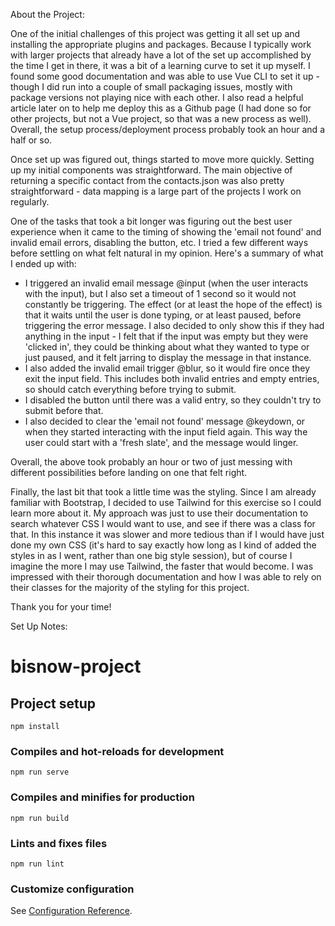About the Project:

One of the initial challenges of this project was getting it all set up and installing the appropriate plugins and packages. Because I typically work with larger projects that already have a lot of the set up accomplished by the time I get in there, it was a bit of a learning curve to set it up myself. I found some good documentation and was able to use Vue CLI to set it up - though I did run into a couple of small packaging issues, mostly with package versions not playing nice with each other. I also read a helpful article later on to help me deploy this as a Github page (I had done so for other projects, but not a Vue project, so that was a new process as well). Overall, the setup process/deployment process probably took an hour and a half or so. 

Once set up was figured out, things started to move more quickly. Setting up my initial components was straightforward. The main objective of returning a specific contact from the contacts.json was also pretty straightforward - data mapping is a large part of the projects I work on regularly.

One of the tasks that took a bit longer was figuring out the best user experience when it came to the timing of showing the 'email not found' and invalid email errors, disabling the button, etc. I tried a few different ways before settling on what felt natural in my opinion. Here's a summary of what I ended up with: 

- I triggered an invalid email message @input (when the user interacts with the input), but I also set a timeout of 1 second so it would not constantly be triggering. The effect (or at least the hope of the effect) is that it waits until the user is done typing, or at least paused, before triggering the error message. I also decided to only show this if they had anything in the input - I felt that if the input was empty but they were 'clicked in', they could be thinking about what they wanted to type or just paused, and it felt jarring to display the message in that instance. 
- I also added the invalid email trigger @blur, so it would fire once they exit the input field. This includes both invalid entries and empty entries, so should catch everything before trying to submit.
- I disabled the button until there was a valid entry, so they couldn't try to submit before that.
- I also decided to clear the 'email not found' message @keydown, or when they started interacting with the input field again. This way the user could start with a 'fresh slate', and the message would linger. 

Overall, the above took probably an hour or two of just messing with different possibilities before landing on one that felt right. 

Finally, the last bit that took a little time was the styling. Since I am already familiar with Bootstrap, I decided to use Tailwind for this exercise so I could learn more about it. My approach was just to use their documentation to search whatever CSS I would want to use, and see if there was a class for that. In this instance it was slower and more tedious than if I would have just done my own CSS (it's hard to say exactly how long as I kind of added the styles in as I went, rather than one big style session), but of course I imagine the more I may use Tailwind, the faster that would become. I was impressed with their thorough documentation and how I was able to rely on their classes for the majority of the styling for this project. 

Thank you for your time!

Set Up Notes:

# bisnow-project

## Project setup
```
npm install
```

### Compiles and hot-reloads for development
```
npm run serve
```

### Compiles and minifies for production
```
npm run build
```

### Lints and fixes files
```
npm run lint
```

### Customize configuration
See [Configuration Reference](https://cli.vuejs.org/config/).
